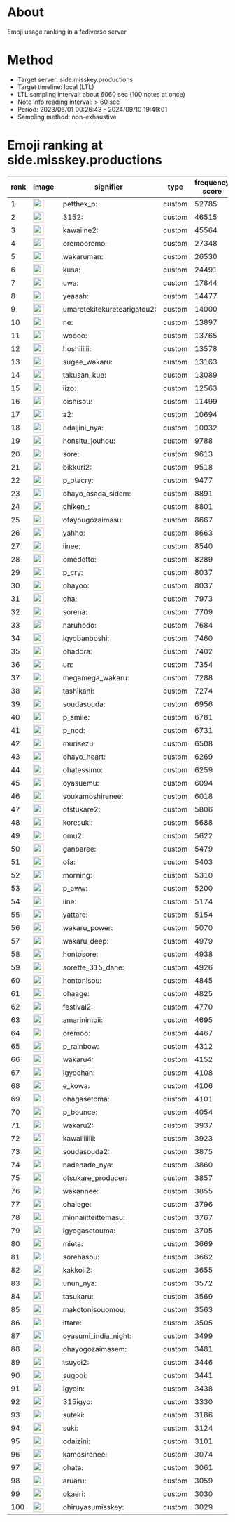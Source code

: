 # About
Emoji usage ranking in a fediverse server

# Method
- Target server: side.misskey.productions
- Target timeline: local (LTL)
- LTL sampling interval: about 6060 sec (100 notes at once)
- Note info reading interval: > 60 sec
- Period: 2023/06/01 00:26:43 - 2024/09/10 19:49:01 
- Sampling method: non-exhaustive

# Emoji ranking at side.misskey.productions

|rank|image|signifier|type|frequency score|
|----|----|----|----|----|
|1|<img height="24" src="https://side.misskey.productions/emoji/petthex_p.webp">|:petthex_p:|custom|52785|
|2|<img height="24" src="https://side.misskey.productions/emoji/3152.webp">|:3152:|custom|46515|
|3|<img height="24" src="https://side.misskey.productions/emoji/kawaiine2.webp">|:kawaiine2:|custom|45564|
|4|<img height="24" src="https://side.misskey.productions/emoji/oremooremo.webp">|:oremooremo:|custom|27348|
|5|<img height="24" src="https://side.misskey.productions/emoji/wakaruman.webp">|:wakaruman:|custom|26530|
|6|<img height="24" src="https://side.misskey.productions/emoji/kusa.webp">|:kusa:|custom|24491|
|7|<img height="24" src="https://side.misskey.productions/emoji/uwa.webp">|:uwa:|custom|17844|
|8|<img height="24" src="https://side.misskey.productions/emoji/yeaaah.webp">|:yeaaah:|custom|14477|
|9|<img height="24" src="https://side.misskey.productions/emoji/umaretekitekuretearigatou2.webp">|:umaretekitekuretearigatou2:|custom|14000|
|10|<img height="24" src="https://side.misskey.productions/emoji/ne.webp">|:ne:|custom|13897|
|11|<img height="24" src="https://side.misskey.productions/emoji/woooo.webp">|:woooo:|custom|13765|
|12|<img height="24" src="https://side.misskey.productions/emoji/hoshiiiiii.webp">|:hoshiiiiii:|custom|13578|
|13|<img height="24" src="https://side.misskey.productions/emoji/sugee_wakaru.webp">|:sugee_wakaru:|custom|13163|
|14|<img height="24" src="https://side.misskey.productions/emoji/takusan_kue.webp">|:takusan_kue:|custom|13089|
|15|<img height="24" src="https://side.misskey.productions/emoji/iizo.webp">|:iizo:|custom|12563|
|16|<img height="24" src="https://side.misskey.productions/emoji/oishisou.webp">|:oishisou:|custom|11499|
|17|<img height="24" src="https://side.misskey.productions/emoji/a2.webp">|:a2:|custom|10694|
|18|<img height="24" src="https://side.misskey.productions/emoji/odaijini_nya.webp">|:odaijini_nya:|custom|10032|
|19|<img height="24" src="https://side.misskey.productions/emoji/honsitu_jouhou.webp">|:honsitu_jouhou:|custom|9788|
|20|<img height="24" src="https://side.misskey.productions/emoji/sore.webp">|:sore:|custom|9613|
|21|<img height="24" src="https://side.misskey.productions/emoji/bikkuri2.webp">|:bikkuri2:|custom|9518|
|22|<img height="24" src="https://side.misskey.productions/emoji/p_otacry.webp">|:p_otacry:|custom|9477|
|23|<img height="24" src="https://side.misskey.productions/emoji/ohayo_asada_sidem.webp">|:ohayo_asada_sidem:|custom|8891|
|24|<img height="24" src="https://side.misskey.productions/emoji/chiken_.webp">|:chiken_:|custom|8801|
|25|<img height="24" src="https://side.misskey.productions/emoji/ofayougozaimasu.webp">|:ofayougozaimasu:|custom|8667|
|26|<img height="24" src="https://side.misskey.productions/emoji/yahho.webp">|:yahho:|custom|8663|
|27|<img height="24" src="https://side.misskey.productions/emoji/iinee.webp">|:iinee:|custom|8540|
|28|<img height="24" src="https://side.misskey.productions/emoji/omedetto.webp">|:omedetto:|custom|8289|
|29|<img height="24" src="https://side.misskey.productions/emoji/p_cry.webp">|:p_cry:|custom|8037|
|30|<img height="24" src="https://side.misskey.productions/emoji/ohayoo.webp">|:ohayoo:|custom|8037|
|31|<img height="24" src="https://side.misskey.productions/emoji/oha.webp">|:oha:|custom|7973|
|32|<img height="24" src="https://side.misskey.productions/emoji/sorena.webp">|:sorena:|custom|7709|
|33|<img height="24" src="https://side.misskey.productions/emoji/naruhodo.webp">|:naruhodo:|custom|7684|
|34|<img height="24" src="https://side.misskey.productions/emoji/igyobanboshi.webp">|:igyobanboshi:|custom|7460|
|35|<img height="24" src="https://side.misskey.productions/emoji/ohadora.webp">|:ohadora:|custom|7402|
|36|<img height="24" src="https://side.misskey.productions/emoji/un.webp">|:un:|custom|7354|
|37|<img height="24" src="https://side.misskey.productions/emoji/megamega_wakaru.webp">|:megamega_wakaru:|custom|7288|
|38|<img height="24" src="https://side.misskey.productions/emoji/tashikani.webp">|:tashikani:|custom|7274|
|39|<img height="24" src="https://side.misskey.productions/emoji/soudasouda.webp">|:soudasouda:|custom|6956|
|40|<img height="24" src="https://side.misskey.productions/emoji/p_smile.webp">|:p_smile:|custom|6781|
|41|<img height="24" src="https://side.misskey.productions/emoji/p_nod.webp">|:p_nod:|custom|6731|
|42|<img height="24" src="https://side.misskey.productions/emoji/murisezu.webp">|:murisezu:|custom|6508|
|43|<img height="24" src="https://side.misskey.productions/emoji/ohayo_heart.webp">|:ohayo_heart:|custom|6269|
|44|<img height="24" src="https://side.misskey.productions/emoji/ohatessimo.webp">|:ohatessimo:|custom|6259|
|45|<img height="24" src="https://side.misskey.productions/emoji/oyasuemu.webp">|:oyasuemu:|custom|6094|
|46|<img height="24" src="https://side.misskey.productions/emoji/soukamoshirenee.webp">|:soukamoshirenee:|custom|6018|
|47|<img height="24" src="https://side.misskey.productions/emoji/otstukare2.webp">|:otstukare2:|custom|5806|
|48|<img height="24" src="https://side.misskey.productions/emoji/koresuki.webp">|:koresuki:|custom|5688|
|49|<img height="24" src="https://side.misskey.productions/emoji/omu2.webp">|:omu2:|custom|5622|
|50|<img height="24" src="https://side.misskey.productions/emoji/ganbaree.webp">|:ganbaree:|custom|5479|
|51|<img height="24" src="https://side.misskey.productions/emoji/ofa.webp">|:ofa:|custom|5403|
|52|<img height="24" src="https://side.misskey.productions/emoji/morning.webp">|:morning:|custom|5310|
|53|<img height="24" src="https://side.misskey.productions/emoji/p_aww.webp">|:p_aww:|custom|5200|
|54|<img height="24" src="https://side.misskey.productions/emoji/iine.webp">|:iine:|custom|5174|
|55|<img height="24" src="https://side.misskey.productions/emoji/yattare.webp">|:yattare:|custom|5154|
|56|<img height="24" src="https://side.misskey.productions/emoji/wakaru_power.webp">|:wakaru_power:|custom|5070|
|57|<img height="24" src="https://side.misskey.productions/emoji/wakaru_deep.webp">|:wakaru_deep:|custom|4979|
|58|<img height="24" src="https://side.misskey.productions/emoji/hontosore.webp">|:hontosore:|custom|4938|
|59|<img height="24" src="https://side.misskey.productions/emoji/sorette_315_dane.webp">|:sorette_315_dane:|custom|4926|
|60|<img height="24" src="https://side.misskey.productions/emoji/hontonisou.webp">|:hontonisou:|custom|4845|
|61|<img height="24" src="https://side.misskey.productions/emoji/ohaage.webp">|:ohaage:|custom|4825|
|62|<img height="24" src="https://side.misskey.productions/emoji/festival2.webp">|:festival2:|custom|4770|
|63|<img height="24" src="https://side.misskey.productions/emoji/amarinimoii.webp">|:amarinimoii:|custom|4695|
|64|<img height="24" src="https://side.misskey.productions/emoji/oremoo.webp">|:oremoo:|custom|4467|
|65|<img height="24" src="https://side.misskey.productions/emoji/p_rainbow.webp">|:p_rainbow:|custom|4312|
|66|<img height="24" src="https://side.misskey.productions/emoji/wakaru4.webp">|:wakaru4:|custom|4152|
|67|<img height="24" src="https://side.misskey.productions/emoji/igyochan.webp">|:igyochan:|custom|4108|
|68|<img height="24" src="https://side.misskey.productions/emoji/e_kowa.webp">|:e_kowa:|custom|4106|
|69|<img height="24" src="https://side.misskey.productions/emoji/ohagasetoma.webp">|:ohagasetoma:|custom|4101|
|70|<img height="24" src="https://side.misskey.productions/emoji/p_bounce.webp">|:p_bounce:|custom|4054|
|71|<img height="24" src="https://side.misskey.productions/emoji/wakaru2.webp">|:wakaru2:|custom|3937|
|72|<img height="24" src="https://side.misskey.productions/emoji/kawaiiiiiiii.webp">|:kawaiiiiiiii:|custom|3923|
|73|<img height="24" src="https://side.misskey.productions/emoji/soudasouda2.webp">|:soudasouda2:|custom|3875|
|74|<img height="24" src="https://side.misskey.productions/emoji/nadenade_nya.webp">|:nadenade_nya:|custom|3860|
|75|<img height="24" src="https://side.misskey.productions/emoji/otsukare_producer.webp">|:otsukare_producer:|custom|3857|
|76|<img height="24" src="https://side.misskey.productions/emoji/wakannee.webp">|:wakannee:|custom|3855|
|77|<img height="24" src="https://side.misskey.productions/emoji/ohalege.webp">|:ohalege:|custom|3796|
|78|<img height="24" src="https://side.misskey.productions/emoji/minnaiitteittemasu.webp">|:minnaiitteittemasu:|custom|3767|
|79|<img height="24" src="https://side.misskey.productions/emoji/igyogasetouma.webp">|:igyogasetouma:|custom|3705|
|80|<img height="24" src="https://side.misskey.productions/emoji/mieta.webp">|:mieta:|custom|3669|
|81|<img height="24" src="https://side.misskey.productions/emoji/sorehasou.webp">|:sorehasou:|custom|3662|
|82|<img height="24" src="https://side.misskey.productions/emoji/kakkoii2.webp">|:kakkoii2:|custom|3655|
|83|<img height="24" src="https://side.misskey.productions/emoji/unun_nya.webp">|:unun_nya:|custom|3572|
|84|<img height="24" src="https://side.misskey.productions/emoji/tasukaru.webp">|:tasukaru:|custom|3569|
|85|<img height="24" src="https://side.misskey.productions/emoji/makotonisouomou.webp">|:makotonisouomou:|custom|3563|
|86|<img height="24" src="https://side.misskey.productions/emoji/ittare.webp">|:ittare:|custom|3505|
|87|<img height="24" src="https://side.misskey.productions/emoji/oyasumi_india_night.webp">|:oyasumi_india_night:|custom|3499|
|88|<img height="24" src="https://side.misskey.productions/emoji/ohayogozaimasem.webp">|:ohayogozaimasem:|custom|3481|
|89|<img height="24" src="https://side.misskey.productions/emoji/tsuyoi2.webp">|:tsuyoi2:|custom|3446|
|90|<img height="24" src="https://side.misskey.productions/emoji/sugooi.webp">|:sugooi:|custom|3441|
|91|<img height="24" src="https://side.misskey.productions/emoji/igyoin.webp">|:igyoin:|custom|3438|
|92|<img height="24" src="https://side.misskey.productions/emoji/315igyo.webp">|:315igyo:|custom|3330|
|93|<img height="24" src="https://side.misskey.productions/emoji/suteki.webp">|:suteki:|custom|3186|
|94|<img height="24" src="https://side.misskey.productions/emoji/suki.webp">|:suki:|custom|3124|
|95|<img height="24" src="https://side.misskey.productions/emoji/odaizini.webp">|:odaizini:|custom|3101|
|96|<img height="24" src="https://side.misskey.productions/emoji/kamosirenee.webp">|:kamosirenee:|custom|3074|
|97|<img height="24" src="https://side.misskey.productions/emoji/ohata.webp">|:ohata:|custom|3061|
|98|<img height="24" src="https://side.misskey.productions/emoji/aruaru.webp">|:aruaru:|custom|3059|
|99|<img height="24" src="https://side.misskey.productions/emoji/okaeri.webp">|:okaeri:|custom|3030|
|100|<img height="24" src="https://side.misskey.productions/emoji/ohiruyasumisskey.webp">|:ohiruyasumisskey:|custom|3029|
